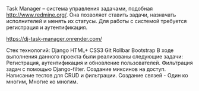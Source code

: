 Task Manager – система управления задачами, подобная http://www.redmine.org/. Она позволяет ставить задачи, назначать исполнителей и менять их статусы. Для работы с системой требуется регистрация и аутентификация.

https://dj-task-manager.onrender.com/

Стек технологий:
Django
HTML+ CSS3
Git
Rollbar
Bootstrap
В ходе выполнения данного проекта были реализованы следующие задачи:
Регистрация, аутентификация и обновление пользователей.
Фильтрация задач с помощью Django-filter.
Создание миксинов на доступ.
Написание тестов для CRUD и фильтрации.
Создание связей - Один ко многим, Многие ко многим.
